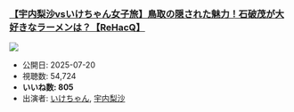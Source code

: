 ### [【宇内梨沙vsいけちゃん女子旅】鳥取の隠された魅力！石破茂が大好きなラーメンは？【ReHacQ】](https://www.youtube.com/watch?v=phNQGqZQuNE)
[![](https://img.youtube.com/vi/phNQGqZQuNE/sddefault.jpg)](https://www.youtube.com/watch?v=phNQGqZQuNE)
-   公開日: 2025-07-20
-   視聴数: 54,724
-   **いいね数: 805**
-   出演者: [いけちゃん](/rehacq_fan/people/いけちゃん "wikilink"), [宇内梨沙](/rehacq_fan/people/宇内梨沙 "wikilink")
